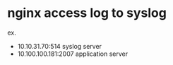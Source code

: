 # nginx access log to syslog
ex.
- 10.10.31.70:514 syslog server
- 10.100.100.181:2007 application server